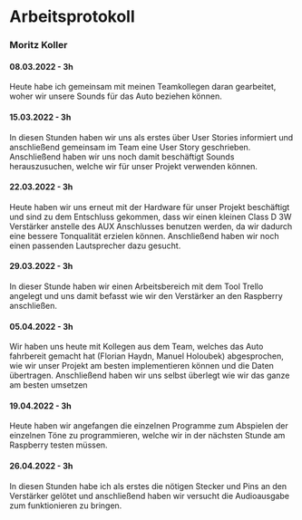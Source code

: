 # Arbeitsprotokoll

### Moritz Koller



#### 08.03.2022 - 3h

Heute habe ich gemeinsam mit meinen Teamkollegen daran gearbeitet, woher wir unsere Sounds für das Auto beziehen können.



#### 15.03.2022 - 3h

In diesen Stunden haben wir uns als erstes über User Stories informiert und anschließend gemeinsam im Team eine User Story geschrieben. Anschließend haben wir uns noch damit beschäftigt Sounds herauszusuchen, welche wir für unser Projekt verwenden können.



#### 22.03.2022 - 3h

Heute haben wir uns erneut mit der Hardware für unser Projekt beschäftigt und sind zu dem Entschluss gekommen, dass wir einen kleinen Class D 3W Verstärker anstelle des AUX Anschlusses benutzen werden, da wir dadurch eine bessere Tonqualität erzielen können. Anschließend haben wir noch einen passenden Lautsprecher dazu gesucht. 



#### 29.03.2022 - 3h

In dieser Stunde haben wir einen Arbeitsbereich mit dem Tool Trello angelegt und uns damit befasst wie wir den Verstärker an den Raspberry anschließen.



#### 05.04.2022 - 3h

Wir haben uns heute mit Kollegen aus dem Team, welches das Auto fahrbereit gemacht hat (Florian Haydn, Manuel Holoubek) abgesprochen, wie wir unser Projekt am besten implementieren können und die Daten übertragen. Anschließend haben wir uns selbst überlegt wie wir das ganze am besten umsetzen

#### 19.04.2022 - 3h

Heute haben wir angefangen die einzelnen Programme zum Abspielen der einzelnen Töne zu programmieren, welche wir in der nächsten Stunde am Raspberry testen müssen.

#### 26.04.2022 - 3h

In diesen Stunden habe ich als erstes die nötigen Stecker und Pins an den Verstärker gelötet und anschließend haben wir versucht die Audioausgabe zum funktionieren zu bringen.
